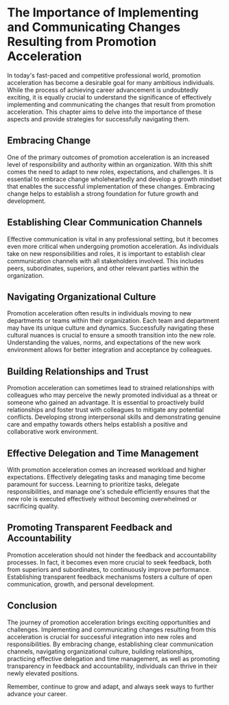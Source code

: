 The Importance of Implementing and Communicating Changes Resulting from Promotion Acceleration
=======================================================================================================

In today's fast-paced and competitive professional world, promotion acceleration has become a desirable goal for many ambitious individuals. While the process of achieving career advancement is undoubtedly exciting, it is equally crucial to understand the significance of effectively implementing and communicating the changes that result from promotion acceleration. This chapter aims to delve into the importance of these aspects and provide strategies for successfully navigating them.

Embracing Change
----------------

One of the primary outcomes of promotion acceleration is an increased level of responsibility and authority within an organization. With this shift comes the need to adapt to new roles, expectations, and challenges. It is essential to embrace change wholeheartedly and develop a growth mindset that enables the successful implementation of these changes. Embracing change helps to establish a strong foundation for future growth and development.

Establishing Clear Communication Channels
-----------------------------------------

Effective communication is vital in any professional setting, but it becomes even more critical when undergoing promotion acceleration. As individuals take on new responsibilities and roles, it is important to establish clear communication channels with all stakeholders involved. This includes peers, subordinates, superiors, and other relevant parties within the organization.

Navigating Organizational Culture
---------------------------------

Promotion acceleration often results in individuals moving to new departments or teams within their organization. Each team and department may have its unique culture and dynamics. Successfully navigating these cultural nuances is crucial to ensure a smooth transition into the new role. Understanding the values, norms, and expectations of the new work environment allows for better integration and acceptance by colleagues.

Building Relationships and Trust
--------------------------------

Promotion acceleration can sometimes lead to strained relationships with colleagues who may perceive the newly promoted individual as a threat or someone who gained an advantage. It is essential to proactively build relationships and foster trust with colleagues to mitigate any potential conflicts. Developing strong interpersonal skills and demonstrating genuine care and empathy towards others helps establish a positive and collaborative work environment.

Effective Delegation and Time Management
----------------------------------------

With promotion acceleration comes an increased workload and higher expectations. Effectively delegating tasks and managing time become paramount for success. Learning to prioritize tasks, delegate responsibilities, and manage one's schedule efficiently ensures that the new role is executed effectively without becoming overwhelmed or sacrificing quality.

Promoting Transparent Feedback and Accountability
-------------------------------------------------

Promotion acceleration should not hinder the feedback and accountability processes. In fact, it becomes even more crucial to seek feedback, both from superiors and subordinates, to continuously improve performance. Establishing transparent feedback mechanisms fosters a culture of open communication, growth, and personal development.

Conclusion
----------

The journey of promotion acceleration brings exciting opportunities and challenges. Implementing and communicating changes resulting from this acceleration is crucial for successful integration into new roles and responsibilities. By embracing change, establishing clear communication channels, navigating organizational culture, building relationships, practicing effective delegation and time management, as well as promoting transparency in feedback and accountability, individuals can thrive in their newly elevated positions.

Remember, continue to grow and adapt, and always seek ways to further advance your career.
